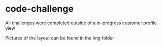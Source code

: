 # code-challenge

All challenges were completed outside of a in-progress customer profile view

Pictures of the layout can be found in the img folder


